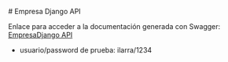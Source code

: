 # Empresa Django API

Enlace para acceder a la documentación generada con Swagger: [EmpresaDjango API](http://127.0.0.1:8000/swagger/)

- usuario/password de prueba: ilarra/1234
